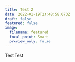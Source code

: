 ```yaml
---
title: Test 2
date: 2022-01-19T23:48:58.073Z
draft: false
featured: false
image:
  filename: featured
  focal_point: Smart
  preview_only: false
---
```

Test Test